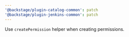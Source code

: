 ```yaml
---
'@backstage/plugin-catalog-common': patch
'@backstage/plugin-jenkins-common': patch
---
```


Use `createPermission` helper when creating permissions.
